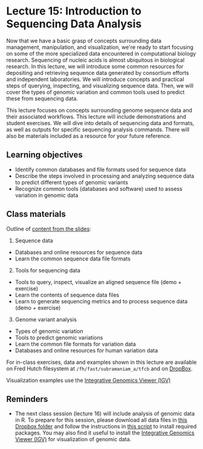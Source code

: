 # Lecture 15: Introduction to Sequencing Data Analysis

Now that we have a basic grasp of concepts surrounding data management, manipulation, and visualization, we're ready to start focusing on some of the more specialized data encountered in computational biology research. Sequencing of nucleic acids is almost ubiquitous in biological research. In this lecture, we will introduce some common resources for depositing and retrieving sequence data generated by consortium efforts and independent laboratories. We will introduce concepts and practical steps of querying, inspecting, and visualizing sequence data. Then, we will cover the types of genomic variation and common tools used to predict these from sequencing data.

This lecture focuses on concepts surrounding genome sequence data and their associated workflows. This lecture will include demonstrations and student exercises. We will dive into details of sequencing data and formats, as well as outputs for specific sequencing analysis commands. There will also be materials included as a resource for your future reference.

## Learning objectives

- Identify common databases and file formats used for sequence data
- Describe the steps involved in processing and analyzing sequence data to predict different types of genomic variants
- Recognize common tools (databases and software) used to assess variation in genomic data

## Class materials

Outline of [content from the slides](MCB536_lecture15_IntroSeqData.pdf):

1. Sequence data
- Databases and online resources for sequence data
- Learn the common sequence data file formats

2. Tools for sequencing data
- Tools to query, inspect, visualize an aligned sequence file (demo + exercise)
- Learn the contents of sequence data files
- Learn to generate sequencing metrics and to process sequence data (demo + exercise)

3. Genome variant analysis
- Types of genomic variation
- Tools to predict genomic variations
- Learn the common file formats for variation data
- Databases and online resources for human variation data

For in-class exercises, data and examples shown in this lecture are available on Fred Hutch filesystem at `/fh/fast/subramaniam_a/tfcb` and on [DropBox](https://www.dropbox.com/sh/zoitjnobgp7l7c2/AABBIpTQcNA4lWYOFnV5dlMKa?dl=0).

Visualization examples use the [Integrative Genomics Viewer (IGV)](https://software.broadinstitute.org/software/igv/)

## Reminders
- The next class session (lecture 16) will include analysis of genomic data in R. To prepare for this session, please download all data files in [this Dropbox folder](https://www.dropbox.com/sh/zoitjnobgp7l7c2/AABBIpTQcNA4lWYOFnV5dlMKa?dl=0) and follow the instructions in [this script](../../software/genomic_data.R) to install required packages. You may also find it useful to install the [Integrative Genomics Viewer (IGV)](https://software.broadinstitute.org/software/igv/) for visualization of genomic data.

